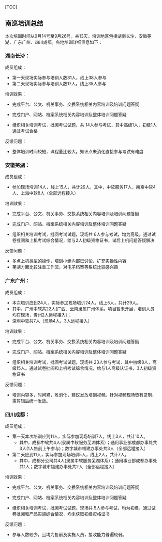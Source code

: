 [TOC]

## 南巡培训总结

本次培训时间从9月14号至9月26号，共13天。培训地区包括湖南长沙、安徽芜湖、广东广州、四川成都。各地培训详细信息如下：

### 湖南长沙：

成员组成：

* 第一天现场实际参与培训人数31人，线上38人参与
* 第二天现场实际参与培训人数17人，线上35人参与

培训效果：

* 完成平台、公文、机关事务、交换系统相关内容培训及培训问题答疑
* 完成门户、网站、档案系统相关内容培训及整体培训问题答疑

* 组织相关培训考试，批阅考试试题，共 14人参与考试，其中高级1人，初级1人通过考试合格

反馈问题：

* 整体培训时间较短，课程量比较大，知识点未消化直接参与考试有难度

### 安徽芜湖：

成员组成：

* 参加现场培训14人，线上15人，共计29人。其中，中软服务17人，南京中软4人、上海中软8人（全部远程接入）

培训效果：

* 完成平台、公文、机关事务、交换系统相关内容培训及培训问题答疑
* 完成门户、网站、档案系统相关内容培训及整体培训问题答疑

* 组织相关培训考试，批阅考试试题，现场共 6人参与考试，均为高级。通过试卷批阅和上机考试综合情况，给与2人初级资格证书，试后上机问题答疑解决

反馈问题：

* 多点上机类型的操作，培训小组内部已讨论，扩充实操性内容
* 芜湖方面比较注重工作流，对电子档案等系统比较感兴趣

### 广东广州：

成员组成：

* 本次培训应到24人，实际参加现场培训24人，线上5人，共计29人。
* 其中，广州中软共22人(广西、云南隶属广州体系，项目暂未开展，培训人员均在现场，贵州2人远程接入）；
* 深圳中软共7人（现场4人，3人远程接入）

培训效果：

* 完成平台、公文、机关事务、交换系统相关内容培训及培训问题答疑
* 完成门户、网站、档案系统相关内容培训及整体培训问题答疑

* 组织相关培训考试，批阅考试试题，现场共 23人参与考试，其中初级8人，高级15人。通过试卷批阅和上机考试综合情况，给与1人高级认证书，3人初级资格证书

反馈问题：

* 培训内容多，时间紧，难消化，建议发放培训视频。针对视频现场皆有录制，需剪辑后统一发放。

### 四川成都：

成员组成：

* 第一天本次培训应到11人，实际参加现场培训7人，线上3人，共计10人。
  * 其中，成都中软共4人(隶属中软服务芜湖体系）；通用事业部成都办事处共3人(1人售前上午参与)；数字城市福建办事处共3人（全部远程接入）
* 第二天应到11人，实际参加现场培训5人，线上2人，共计7人。
  * 其中，成都分公司共4人(隶属中软服务芜湖体系）；通用事业部成都办事处共1人；数字城市福建办事处共2人（全部远程接入）

培训效果：

* 完成平台、公文、机关事务、交换系统相关内容培训及培训问题答疑
* 完成门户、网站、档案系统相关内容培训及整体培训问题答疑

* 组织相关培训考试，批阅考试试题，现场共 5人参与考试，均为初级。通过试卷批阅和产品实施综合情况，均未获取初级资格证书

反馈问题：

* 参与人数较少，且均为售前及实施人员，接收能力普遍较弱。